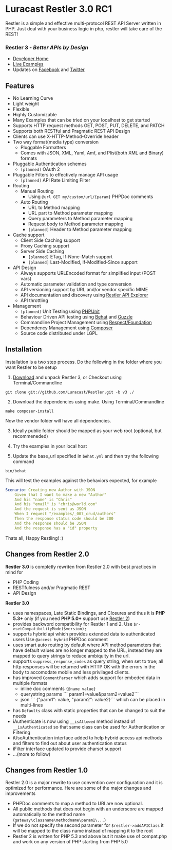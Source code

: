 Luracast Restler 3.0 RC1
========================

Restler is a simple and effective multi-protocol REST API Server written in PHP. 
Just deal with your business logic in php, restler will take care of the REST!

### Restler 3 - *Better APIs by Design*

* [Developer Home](http://luracast.com/products/restler/)
* [Live Examples](http://bit.ly/r3-examples)
* Updates on [Facebook](https://www.facebook.com/Luracast) and [Twitter](http://twitter.com/Luracast)

Features
--------

* No Learning Curve
* Light weight
* Flexible
* Highly Customizable
* Many Examples that can be tried on your localhost to get started
* Supports HTTP request methods  GET, POST, PUT, DELETE, and PATCH
* Supports both RESTful and Pragmatic REST API Design
* Clients can use X-HTTP-Method-Override header
* Two way format(media type) conversion
    * Pluggable Formatters
    * Comes with JSON, XML, Yaml, Amf, and Plist(both XML and Binary) formats
* Pluggable Authentication schemes
    * `[planned]` OAuth 2
* Pluggable Filters to effectively manage API usage
    * `[planned]` API Rate Limiting Filter
* Routing
    * Manual Routing
        * Using `@url GET my/custom/url/{param}` PHPDoc comments
    * Auto Routing
        * URL to Method mapping
        * URL part to Method parameter mapping
        * Query parameters to Method parameter mapping
        * Request body to Method parameter mapping
        * `[planned]` Header to Method parameter mapping
* Cache support
    * Client Side Caching support
    * Proxy Caching support
    * Server Side Caching
        * `[planned]` ETag, If-None-Match support
        * `[planned]` Last-Modified, If-Modified-Since support
* API Design
    * Always supports URLEncoded format for simplified input (POST vars)
    * Automatic parameter validation and type conversion
    * API versioning support by URL and/or vendor specific MIME
    * API documentation and discovery using [Restler API Explorer](https://github.com/Luracast/Restler-API-Explorer)
    * API throttling
* Management
    * `[planned]` Unit Testing using [PHPUnit](https://github.com/sebastianbergmann/phpunit/)
    * Behaviour Driven API testing using [Behat](http://behat.org/) and [Guzzle](https://github.com/guzzle/guzzle)
    * Commandline Project Management using [Respect/Foundation](https://github.com/Respect/Foundation)
    * Dependency Management using [Composer](http://getcomposer.org/)
    * Source code distributed under LGPL

Installation
------------
Installation is a two step process. Do the following in the folder where you want Restler to be setup

1. [Download](https://github.com/Luracast/Restler/zipball/v3) and unpack Restler 3, or Checkout using Terminal/Commandline

```
git clone git://github.com/Luracast/Restler.git -b v3 ./
```

2. Download the dependencies using make. Using Terminal/Commandline

```
make composer-install
```

Now the vendor folder will have all dependencies.

3. Ideally public folder should be mapped as your web root (optional, but recommeneded)

4. Try the examples in your local host

5. Update the base_url specified in `behat.yml` and then try the following command

```
bin/behat
```

This will test the examples against the behaviors expected, for example

```yml
Scenario: Creating new Author with JSON
    Given that I want to make a new "Author"
    And his "name" is "Chris"
    And his "email" is "chris@world.com"
    And the request is sent as JSON
    When I request "/examples/_007_crud/authors"
    Then the response status code should be 200
    And the response should be JSON
    And the response has a "id" property
```

Thats all, Happy Restling! :)


Changes from Restler 2.0
------------------------

**Restler 3.0** is completly rewriten from Restler 2.0 with best practices in mind for

* PHP Coding
* RESTfulness and/or Pragmatic REST
* API Design

**Restler 3.0**

* uses namespaces, Late Static Bindings, and Closures and thus it is **PHP 5.3+** only
  (if you need **PHP 5.0+** support use [Restler 2](https://github.com/Luracast/Restler/tree/v2))
* provides backword compatibility for Restler 1 and 2.
    Use `$r->setCompatibilityMode($version);`
* supports hybrid api which provides extended data to authenticated users
  Use `@access hybrid` PHPDoc comment
* uses smart auto routing by default where API method parameters that
  have default values are no longer mapped to the URL, instead they are
  mapped to query strings to reduce ambiquity in the url.
* supports `suppress_response_codes` as query string, when set to true;
  all http responses will be returned with HTTP OK with the errors in the
  body to accomodate mobile and less privilaged clients.
* has improved `CommentParser` which adds support for embeded data in multiple formats
    * inline doc comments `{@name value}`
    * querystring params \`\`\` param1=value&param2=value2\`\`\`
    * json \`\`\` {"parm1": value, "param2": value2}\`\`\` which can be placed in multi-lines
* has `Defaults` class with static properties that can be changed to suit the needs
* iAuthenticate is now using `__isAllowed` method instead of `__isAuthenticated` so that same
  class can be used for Authentication or Filtering
* iUseAuthentication interface added to help hybrid access api methods and filters to
  find out about user authentication status
* iFilter interface updated to provide charset support
* ...(more to follow)

Changes from Restler 1.0
------------------------

Restler 2.0 is a major rewrite to use convention over configuration and it is optimized 
for performance. Here are some of the major changes and improvements

* PHPDoc comments to map a method to URI are now optional.
* All public methods that does not begin with an underscore are mapped
  automatically to the method name (`gateway\classname\methodname\param1\...`)
* If we do not specify the second parameter for `$restler->addAPIClass` it will be mapped to the
  class name instead of mapping it to the root
* Restler 2 is written for PHP 5.3 and above but it make use of compat.php and work on
  any version of PHP starting from PHP 5.0